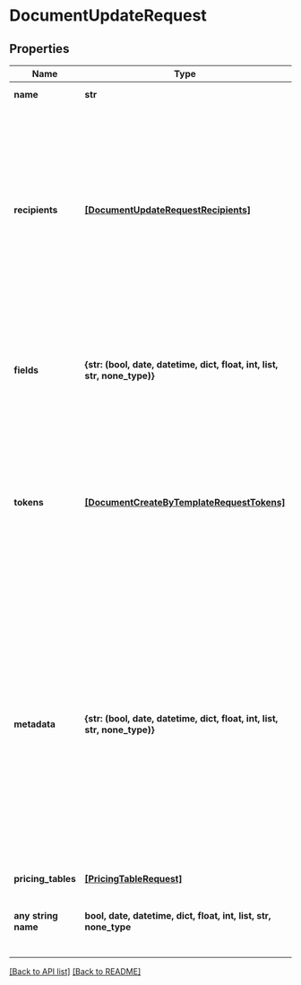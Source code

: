 # DocumentUpdateRequest


## Properties
Name | Type | Description | Notes
------------ | ------------- | ------------- | -------------
**name** | **str** | The name of the document. | [optional] 
**recipients** | [**[DocumentUpdateRequestRecipients]**](DocumentUpdateRequestRecipients.md) | The list of recipients you&#39;re sending the document to. The ID or email are required. If the ID is passed, an existing recipient will be updated. If the email is passed, a new recipient will be added to CC. | [optional] 
**fields** | **{str: (bool, date, datetime, dict, float, int, list, str, none_type)}** | You may pass a list of fields/values which exist in a document. Please use &#x60;Merge Field&#x60; property of the fields like the key. | [optional] 
**tokens** | [**[DocumentCreateByTemplateRequestTokens]**](DocumentCreateByTemplateRequestTokens.md) | You can pass a list of tokens/values. If a token name exists in a document then the value will be updated. Otherwise, a new token will be added to the document. | [optional] 
**metadata** | **{str: (bool, date, datetime, dict, float, int, list, str, none_type)}** | You can pass arbitrary data in the key-value format to associate custom information with a document. This information is returned in any API requests for the document details by id. If metadata exists in a document then the value will be updated. Otherwise, metadata will be added to the document. | [optional] 
**pricing_tables** | [**[PricingTableRequest]**](PricingTableRequest.md) |  | [optional] 
**any string name** | **bool, date, datetime, dict, float, int, list, str, none_type** | any string name can be used but the value must be the correct type | [optional]

[[Back to API list]](../README.md#documentation-for-api-endpoints) [[Back to README]](../README.md)


